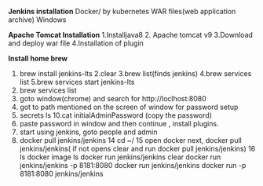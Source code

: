 **Jenkins installation**
Docker/ by kubernetes
WAR files(web application archive)
Windows

**Apache Tomcat Installation**
1.Installjava8
2. Apache tomcat v9
3.Download and deploy war file
4.Installation of plugin

**Install home brew**
1. brew install jenkins-lts
2.clear
3.brew list(finds jenkins)
4.brew services list
5.brew services start jenkins-lts
6. brew services list
7. goto window(chrome) and search for http://loclhost:8080
8. got to path mentioned on the screen of window for password setup
9. secrets ls
10.cat initialAdminPassword (copy the password)
11. paste password in window and then continue , install plugins.
12. start using jenkins, goto people and admin
13. docker pull jenkins/jenkins
14 cd ~/
15 open docker next, docker pull jenkins/jenkins( if not opens clear and run docker pull jenkins/jenkins)
16 ls
docker image ls
docker run jenkins/jenkins
clear
docker run jenkins/jenkins -p 8181:8080
docker run jenkins/jenkins
docker run -p 8181:8080 jenkins/jenkins
